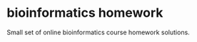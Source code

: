 bioinformatics homework
=======================

Small set of online bioinformatics course homework solutions.
